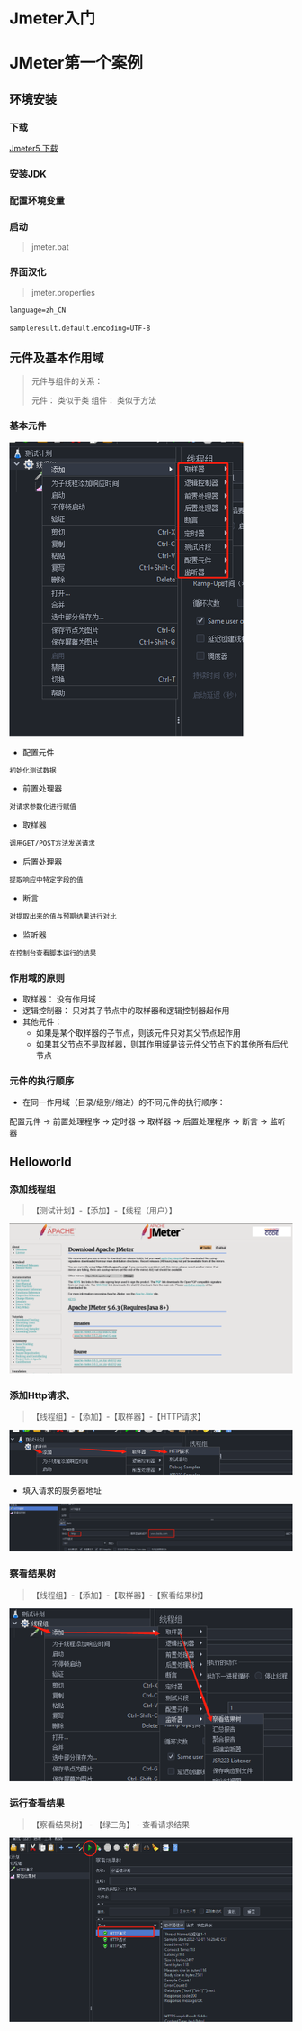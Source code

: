 # Jmeter入门

# JMeter第一个案例

## 环境安装

### 下载

[Jmeter5 下载](https://jmeter.apache.org/download_jmeter.cgi)

### 安装JDK

### 配置环境变量

### 启动

> jmeter.bat

### 界面汉化

> jmeter.properties

```properties
language=zh_CN

sampleresult.default.encoding=UTF-8
```


## 元件及基本作用域

> 元件与组件的关系：
>
> 元件： 类似于类    组件： 类似于方法

### 基本元件

![image.png](./assets/1669876821643-image.png)

* 配置元件

```bash
初始化测试数据
```

* 前置处理器

```bash
对请求参数化进行赋值
```

* 取样器

```bash
调用GET/POST方法发送请求
```

* 后置处理器

```bash
提取响应中特定字段的值
```

* 断言

```bash
对提取出来的值与预期结果进行对比
```

* 监听器

```bash
在控制台查看脚本运行的结果
```

### 作用域的原则

* 取样器： 没有作用域
* 逻辑控制器： 只对其子节点中的取样器和逻辑控制器起作用
* 其他元件：
  * 如果是某个取样器的子节点，则该元件只对其父节点起作用
  * 如果其父节点不是取样器，则其作用域是该元件父节点下的其他所有后代节点

### 元件的执行顺序

* 在同一作用域（目录/级别/缩进）的不同元件的执行顺序：

配置元件 -> 前置处理程序 -> 定时器 -> 取样器 -> 后置处理程序 -> 断言 -> 监听器

## Helloworld

### 添加线程组

> 【测试计划】-【添加】-【线程（用户）】

![image.png](./assets/image.png)

### 添加Http请求、

> 【线程组】-【添加】-【取样器】-【HTTP请求】

![image.png](./assets/1669875730269-image.png)

* 填入请求的服务器地址

![image.png](./assets/1669876042278-image.png)

### 察看结果树

> 【线程组】-【添加】-【取样器】-【察看结果树】

![image.png](./assets/1669875779465-image.png)

### 运行查看结果

> 【察看结果树】 - 【绿三角】 - 查看请求结果

![image.png](./assets/1669876123526-image.png)
